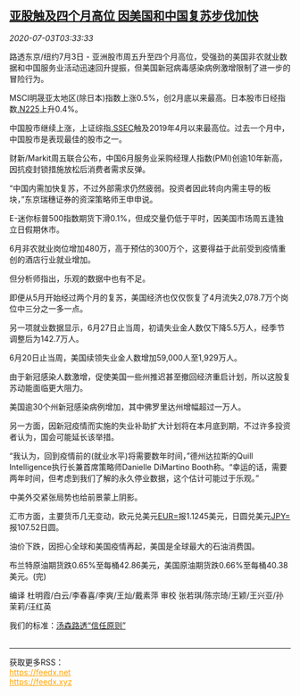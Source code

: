 <!--1593750200000-->
[亚股触及四个月高位 因美国和中国复苏步伐加快](https://cn.reuters.com/article/global-market-asia-stock-us-0703-idCNKBS2440BU)
------

<div><i>2020-07-03T03:33:33</i></div><div class="StandardArticleBody_body"><p>路透东京/纽约7月3日 - 亚洲股市周五升至四个月高位，受强劲的美国非农就业数据和中国服务业活动迅速回升提振，但美国新冠病毒感染病例激增限制了进一步的冒险行为。 </p><p>MSCI明晟亚太地区(除日本)指数上涨0.5%，创2月底以来最高。日本股市日经指数<a href="/investing/markets/index?symbol=.N225">.N225</a>上升0.4%。 </p><p>中国股市继续上涨，上证综指<a href="/investing/markets/index?symbol=.SSEC">.SSEC</a>触及2019年4月以来最高位。过去一个月中，中国股市是表现最佳的股市之一。 </p><p>财新/Markit周五联合公布，中国6月服务业采购经理人指数(PMI)创逾10年新高，因抗疫封锁措施放松后消费者需求反弹。 </p><p>“中国内需加快复苏，不过外部需求仍然疲弱。投资者因此转向内需主导的板块，”东京瑞穗证券的资深策略师王申申说。 </p><p>E-迷你标普500指数期货下滑0.1%，但成交量仍低于平时，因美国市场周五逢独立日假期休市。 </p><p>6月非农就业岗位增加480万，高于预估的300万个，这要得益于此前受到疫情重创的酒店行业就业增加。 </p><p>但分析师指出，乐观的数据中也有不足。 </p><p>即便从5月开始经过两个月的复苏，美国经济也仅仅恢复了4月流失2,078.7万个岗位中三分之一多一点。 </p><p>另一项就业数据显示，6月27日止当周，初请失业金人数仅下降5.5万人，经季节调整后为142.7万人。 </p><p>6月20日止当周，美国续领失业金人数增加59,000人至1,929万人。 </p><p>由于新冠感染人数激增，促使美国一些州推迟甚至撤回经济重启计划，所以这股复苏动能面临更大阻力。 </p><p>美国逾30个州新冠感染病例增加，其中佛罗里达州增幅超过一万人。 </p><p>另一方面，因新冠疫情而实施的失业补助扩大计划将在本月底到期，不过许多投资者认为，国会可能延长该举措。 </p><p>“我认为，回到疫情前的(就业水平)将需要数年时间，”德州达拉斯的Quill Intelligence执行长兼首席策略师Danielle DiMartino Booth称。“幸运的话，需要两年时间，但考虑到我们了解的永久停业数据，这个估计可能过于乐观。” </p><p>中美外交紧张局势也给前景蒙上阴影。      </p><p>汇市方面，主要货币几无变动，欧元兑美元<a href="/investing/currencies/quote?srcCurr=EUR&destCurr=USD">EUR=</a>报1.1245美元，日圆兑美元<a href="/investing/currencies/quote?srcCurr=JPY&destCurr=USD">JPY=</a>报107.52日圆。 </p><p>油价下跌，因担心全球和美国疫情再起，美国是全球最大的石油消费国。 </p><p>布兰特原油期货跌0.65%至每桶42.86美元，美国原油期货跌0.66%至每桶40.38美元。(完) </p><div class="Attribution_container"><div class="Attribution_attribution"><p class="Attribution_content">编译 杜明霞/白云/李春喜/李爽/王灿/戴素萍 审校 张若琪/陈宗琦/王颖/王兴亚/孙茉莉/汪红英 </p></div></div><div class="StandardArticleBody_trustBadgeContainer"><span class="StandardArticleBody_trustBadgeTitle">我们的标准：</span><span class="trustBadgeUrl"><a href="https://www.thomsonreuters.cn/content/dam/openweb/documents/pdf/china/brochures/about-us-1.pdf">汤森路透“信任原则”</a></span></div></div><br><hr><div>获取更多RSS：<br><a href="https://feedx.net" style="color:orange" target="_blank">https://feedx.net</a> <br><a href="https://feedx.xyz" style="color:orange" target="_blank">https://feedx.xyz</a><br></div>
